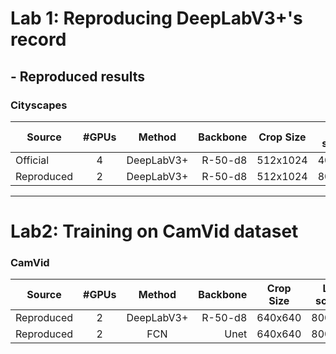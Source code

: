 # Lab 1: Reproducing DeepLabV3+'s record
## - Reproduced results
### Cityscapes
| Source     | #GPUs | Method | Backbone | Crop Size | Lr schd |mIoU|Config|training_notebook|
| ------------ | :---: | :----: | -------: | --------- | -------|----:|--------|:---------------|
| Official   | 4    | DeepLabV3+ | R-50-d8 | 512x1024 | 40000  |79.61|[Config](configs/deeplabv3plus/deeplabv3plus_r50-d8_512x1024_40k_cityscapes.py)|/|
| Reproduced  | 2    | DeepLabV3+ | R-50-d8 | 512x1024 | 80000  |79.29|[Config](configs/deeplabv3plus/deeplabv3plus_r50-d8_512x1024_80k_cityscapes.py)|[Notebook](ipynb/deeplab_cityscapes.ipynb)|

--------------------

# Lab2: Training on CamVid dataset
###  CamVid
| Source     | #GPUs | Method | Backbone | Crop Size | Lr schd |mIoU|Config|training_notebook|
| ------------ | :---: | :----: | -------: | --------- | ------- |----:|--------|:---------------|
| Reproduced   | 2    | DeepLabV3+ | R-50-d8 | 640x640 | 80000  |76.18|[Config](configs/deeplabv3plus/deeplabv3plus_r50-d8_640x640_80k_camvid.py)|[Notebook](ipynb/camvid_deeplab+.ipynb)|
| Reproduced  | 2    | FCN | Unet | 640x640 | 80000  |72.33|[Config](/configs/unet/fcn_unet_r5-d16_640x640_80k_camvid.py)|[Notebook](ipynb/camvid_unet.ipynb)|
#
